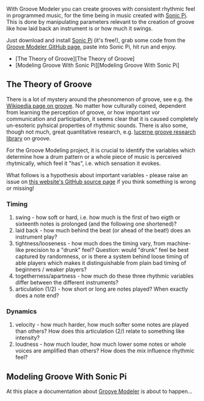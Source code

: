 With Groove Modeler you can create grooves with consistent rhythmic feel in programmed music, for the time being in music created with [Sonic Pi](https://github.com/samaaron/sonic-pi). This is done by manipulating parameters relevant to the creation of groove like how laid back an instrument is or how much it swings.

Just download and install [Sonic Pi](https://github.com/samaaron/sonic-pi) (it's free!), grab some code from the [Groove Modeler GitHub page](https://github.com/fritzfeger/groove-modeler), paste into Sonic Pi, hit run and enjoy.

* [The Theory of Groove][The Theory of Groove]
* [Modeling Groove With Sonic Pi][Modeling Groove With Sonic Pi]

## The Theory of Groove

There is a lot of mystery around the pheonomenon of groove, see e.g. the [Wikipedia page on groove](https://en.wikipedia.org/wiki/Groove_(music)). No matter how culturally coined, dependent from learning the perception of groove, or how important vor communication and participation, it seems clear that it is caused completely un-esoteric pyhsical properties of rhythmic sounds. There is also some, though not much, great quantitative research, e.g. [lucerne groove research library](https://www.grooveresearch.ch/index.php?browse) on groove. 

For the Groove Modeling project, it is crucial to identify the variables which determine how a drum pattern or a whole piece of music is perceived rhytmically, which feel it "has", i.e. which sensation it evokes.

What follows is a hypothesis about important variables - please raise an issue on [this website's GitHub source page](https://github.com/fritzfeger/groove-modeler-website) if you think something is wrong or missing!

### Timing

1. swing - how soft or hard, i.e. how much is the first of two eigth or sixteenth notes is prolonged (and the following one shortened)?
1. laid back - how much behind the beat (or ahead of the beat!) does an instrument play?
1. tightness/looseness - how much does the timing vary, from machine-like precision to a "drunk" feel? Question: would "drunk" feel be best captured by randomness, or is there a system behind loose timing of able players which makes it distinguishable from plain bad timing of beginners / weaker players?
1. togetherness/apartness - how much do these three rhythmic variables differ between the different instruments?
1. articulation (1/2) - how short or long are notes played? When exactly does a note end?

### Dynamics

1. velocity - how much harder, how much softer some notes are played than others? How does this articulation (2/) relate to something like intensity?
1. loudness - how much louder, how much lower some notes or whole voices are amplified than others? How does the mix influence rhythmic feel?

## Modeling Groove With Sonic Pi

At this place a documentation about [Groove Modeler](https://github.com/fritzfeger/groove-modeler) is about to happen...

